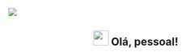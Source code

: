 [![](https://visitcount.itsvg.in/api?id=geraldodf&label=Visitas%20&color=6&icon=7&pretty=false)](https://visitcount.itsvg.in)

<h2 align="center"><img src = "https://raw.githubusercontent.com/MartinHeinz/MartinHeinz/master/wave.gif" width = 30px> Olá, pessoal!</h2>


<!--
Eu me chamo Geraldo e sou desenvolvedor Full-Stack apaixonado realmente pelo backend, especificamente o ecossistema Java.
<br>
<br>



![Java](https://img.shields.io/badge/java-%23ED8B00.svg?style=for-the-badge&logo=java&logoColor=white)
![Spring](https://img.shields.io/badge/spring-%236DB33F.svg?style=for-the-badge&logo=spring&logoColor=white)
![MySQL](https://img.shields.io/badge/mysql-%2300f.svg?style=for-the-badge&logo=mysql&logoColor=white)
![Thymeleaf](https://img.shields.io/badge/Thymeleaf-%23005C0F.svg?style=for-the-badge&logo=Thymeleaf&logoColor=white)
![HTML5](https://img.shields.io/badge/html5-%23E34F26.svg?style=for-the-badge&logo=html5&logoColor=white)
![CSS3](https://img.shields.io/badge/css3-%231572B6.svg?style=for-the-badge&logo=css3&logoColor=white)
![JavaScript](https://img.shields.io/badge/javascript-%23323330.svg?style=for-the-badge&logo=javascript&logoColor=%23F7DF1E)
![TypeScript](https://img.shields.io/badge/typescript-%23007ACC.svg?style=for-the-badge&logo=typescript&logoColor=white)
![Angular](https://img.shields.io/badge/angular-%23DD0031.svg?style=for-the-badge&logo=angular&logoColor=white)
![Bootstrap](https://img.shields.io/badge/bootstrap-%23563D7C.svg?style=for-the-badge&logo=bootstrap&logoColor=white)
![TailwindCSS](https://img.shields.io/badge/tailwindcss-%2338B2AC.svg?style=for-the-badge&logo=tailwind-css&logoColor=white)
![React](https://img.shields.io/badge/react-%2320232a.svg?style=for-the-badge&logo=react&logoColor=%2361DAFB)
![Next JS](https://img.shields.io/badge/Next-black?style=for-the-badge&logo=next.js&logoColor=white)
![Docker](https://img.shields.io/badge/docker-%230db7ed.svg?style=for-the-badge&logo=docker&logoColor=white)

<br>

- 🌱 Estou estudando atualmente: **Nginx, Log4j, Spring Auth, RabbitMQ, Grafana e Promethes**

- 👨‍💻 Explore mais sobre mim e minhas habilidades: [https://geraldodf.github.io/portfolio.github.io/](https://geraldodf.github.io/portfolio.github.io/)

- 📝 Eu regularmente escrevo artigos em: [https://blog.cod3r.com.br/author/geraldo/](https://blog.cod3r.com.br/author/geraldo/)

<br>

![](https://github-readme-streak-stats.herokuapp.com/?user=geraldodf&theme=gotham&hide_border=false)<br/>

![](https://github-readme-stats.vercel.app/api?username=geraldodf&theme=gotham&hide_border=false&include_all_commits=false&count_private=false)<br/>
-->
